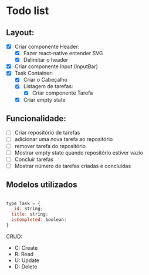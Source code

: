 # Todo list

## Layout:
- [x] Criar componente Header:
  - [x] Fazer react-native entender SVG
  - [x] Delimitar o header 
- [x] Criar componente Input (InputBar)
- [x] Task Container:
  - [x] Criar o Cabeçalho
  - [x] Listagem de tarefas:
    - [x]  Criar componente Tarefa
  - [x] Criar empty state

## Funcionalidade:
  - [ ] Criar repositório de tarefas
  - [ ] adicionar uma nova tarefa ao repositório
  - [ ] remover tarefa do repositório
  - [ ] Mostrar empty state quando repositório estiver vazio
  - [ ] Concluir tarefas
  - [ ] Mostrar número de tarefas criadas e concluídas

## Modelos utilizados

```javascript

type Task = {
  _id: string;
  title: string;
  isCompleted: boolean;
}

```

CRUD:
- C: Create
- R: Read
- U: Update
- D: Delete